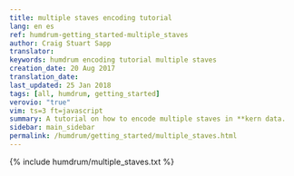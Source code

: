 ```yaml
---
title: multiple staves encoding tutorial
lang: en es
ref: humdrum-getting_started-multiple_staves
author: Craig Stuart Sapp
translator: 
keywords: humdrum encoding tutorial multiple staves
creation_date: 20 Aug 2017
translation_date: 
last_updated: 25 Jan 2018
tags: [all, humdrum, getting_started]
verovio: "true"
vim: ts=3 ft=javascript
summary: A tutorial on how to encode multiple staves in **kern data.
sidebar: main_sidebar
permalink: /humdrum/getting_started/multiple_staves.html
---
```


{% include humdrum/multiple_staves.txt %}

